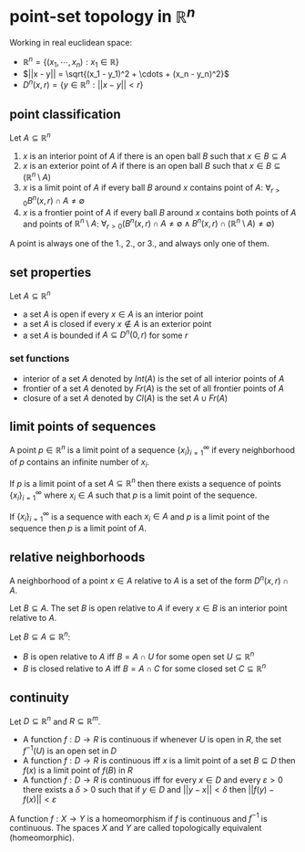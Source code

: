 # point-set topology in $\mathbb R^n$

Working in real euclidean space:

- $\mathbb R^n = \{(x_1, \cdots, x_n) : x_1 \in \mathbb R\}$
- $||x - y|| = \sqrt{(x_1 - y_1)^2 + \cdots + (x_n - y_n)^2}$
- $D^n(x, r) = \{y \in \mathbb R^n : ||x - y|| < r\}$

## point classification

Let $A \subseteq \mathbb R^n$

1. $x$ is an interior point of $A$ if there is an open ball $B$ such that $x \in B \subseteq A$
2. $x$ is an exterior point of $A$ if there is an open ball $B$ such that $x \in B \subseteq (\mathbb R^n \setminus A)$
3. $x$ is a limit point of $A$ if every ball $B$ around $x$ contains point of $A$: $\forall_{r > 0} B^n(x, r) \cap A \neq \emptyset$
4. $x$ is a frontier point of $A$ if every ball $B$ around $x$ contains both points of $A$ and points of $\mathbb R^n \setminus A$: $\forall_{r > 0} (B^n(x, r) \cap A \neq \emptyset \land B^n(x, r) \cap (\mathbb R^n \setminus A) \neq \emptyset)$

A point is always one of the 1., 2., or 3., and always only one of them.

## set properties

Let $A \subseteq \mathbb R^n$

- a set $A$ is open if every $x \in A$ is an interior point
- a set $A$ is closed if every $x \notin A$ is an exterior point
- a set $A$ is bounded if $A \subseteq D^n(0, r)$ for some $r$

### set functions

- interior of a set $A$ denoted by $Int(A)$ is the set of all interior points of $A$
- frontier of a set $A$ denoted by $Fr(A)$ is the set of all frontier points of $A$
- closure of a set $A$ denoted by $Cl(A)$ is the set $A \cup Fr(A)$

## limit points of sequences

A point $p \in \mathbb R^n$ is a limit point of a sequence $\{x_i\}_{i=1}^\infty$ if every neighborhood of $p$ contains an infinite number of $x_i$.

If $p$ is a limit point of a set $A \subseteq \mathbb R^n$ then there exists a sequence of points $\{x_i\}_{i=1}^\infty$ where $x_i \in A$ such that $p$ is a limit point of the sequence.

If $\{x_i\}_{i=1}^\infty$ is a sequence with each $x_i \in A$ and $p$ is a limit point of the sequence then $p$ is a limit point of $A$.

## relative neighborhoods

A neighborhood of a point $x \in A$ relative to $A$ is a set of the form $D^n(x, r) \cap A$.

Let $B \subseteq A$. The set $B$ is open relative to $A$ if every $x \in B$ is an interior point relative to $A$.

Let $B \subseteq A \subseteq \mathbb R^n$:

- $B$ is open relative to $A$ iff $B = A \cap U$ for some open set $U \subseteq \mathbb R^n$
- $B$ is closed relative to $A$ iff $B = A \cap C$ for some closed set $C \subseteq \mathbb R^n$

## continuity

Let $D \subseteq \mathbb R^n$ and $R \subseteq \mathbb R^m$.

- A function $f: D \to R$ is continuous if whenever $U$ is open in $R$, the set $f^{-1}(U)$ is an open set in $D$
- A function $f: D \to R$ is continuous iff $x$ is a limit point of a set $B \subseteq D$ then $f(x)$ is a limit point of $f(B)$ in $R$
- A function $f: D \to R$ is continuous iff for every $x \in D$ and every $\varepsilon > 0$ there exists a $\delta > 0$ such that if $y \in D$ and $||y - x|| < \delta$ then $||f(y) - f(x)|| < \varepsilon$

A function $f: X \to Y$ is a homeomorphism if $f$ is continuous and $f^{-1}$ is continuous. The spaces $X$ and $Y$ are called topologically equivalent (homeomorphic).
